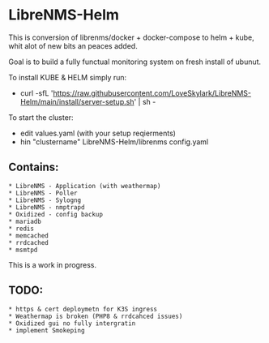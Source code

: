 # LibreNMS-Helm

This is conversion of librenms/docker + docker-compose to helm + kube, whit alot of new bits an peaces added.



Goal is to build a fully functual monitoring system on fresh install of ubunut.

To install KUBE & HELM simply run:
* curl -sfL 'https://raw.githubusercontent.com/LoveSkylark/LibreNMS-Helm/main/install/server-setup.sh' | sh -


To start the cluster:
* edit values.yaml (with your setup reqierments)
* hin "clustername" LibreNMS-Helm/librenms config.yaml

    

## Contains:
    * LibreNMS - Application (with weathermap)
    * LibreNMS - Poller
    * LibreNMS - Sylogng
    * LibreNMS - nmptrapd
    * Oxidized - config backup
    * mariadb
    * redis
    * memcached
    * rrdcached
    * msmtpd
  
  
  This is a work in progress.

## TODO:
    * https & cert deploymetn for K3S ingress
    * Weathermap is broken (PHP8 & rrdcahced issues)
    * Oxidized gui no fully intergratin
    * implement Smokeping
    
    
    
    
 
